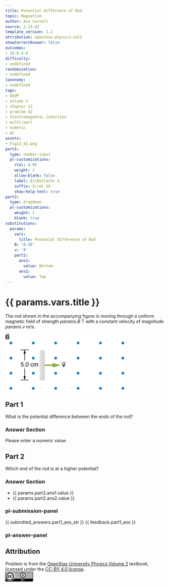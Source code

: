 ```yaml
---
title: Potential Difference of Rod
topic: Magnetism
author: Ava Cornell
source: 2.13.42
template_version: 1.1
attribution: openstax-physics-vol2
showCorrectAnswer: false
outcomes:
- 19.8.4.0
difficulty:
- undefined
randomization:
- undefined
taxonomy:
- undefined
tags:
- OSUP
- volume 2
- chapter 13
- problem 42
- electromagnetic induction
- multi-part
- numeric
- AC
assets:
- Fig13_42.png
part1:
  type: number-input
  pl-customizations:
    rtol: 0.05
    weight: 1
    allow-blank: false
    label: ${\Delta}V= $
    suffix: $\rm\ V$
    show-help-text: true
part2:
  type: dropdown
  pl-customizations:
    weight: 1
    blank: true
substitutions:
  params:
    vars:
      title: Potential Difference of Rod
    B: '0.50'
    v: '9'
    part2:
      ans1:
        value: Bottom
      ans2:
        value: Top
---
```

# {{ params.vars.title }}
The rod shown in the accompanying figure is moving through a uniform magnetic field of strength ${{params.B }} \textrm{ T}$ with a constant velocity of magnitude ${{params.v }} \textrm{ m/s}$.

<img src="Fig13_42.png">

## Part 1

What is the potential difference between the ends of the rod?

### Answer Section

Please enter a numeric value.

## Part 2

Which end of the rod is at a higher potential?

### Answer Section

- {{ params.part2.ans1.value }}
- {{ params.part2.ans2.value }}

### pl-submission-panel

{{ submitted_answers.part1_ans_str }}
{{ feedback.part1_ans }}

### pl-answer-panel

## Attribution

Problem is from the [OpenStax University Physics Volume 2](https://openstax.org/details/books/university-physics-volume-2) textbook, licensed under the [CC-BY 4.0 license](https://creativecommons.org/licenses/by/4.0/).<br>![Image representing the Creative Commons 4.0 BY license.](https://raw.githubusercontent.com/firasm/bits/master/by.png)